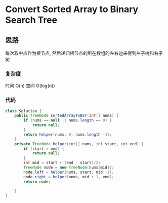 # Convert Sorted Array to Binary Search Tree
## 思路
每次取中点作为根节点, 然后递归根节点的所在数组的左右边来得到左子树和右子树

### 复杂度
时间 O(n) 空间 O(log(n))

### 代码
```java
class Solution {
    public TreeNode sortedArrayToBST(int[] nums) {
        if (nums == null || nums.length == 0) {
            return null;
        }
        return helper(nums, 0, nums.length -1);
    }
    private TreeNode helper(int[] nums, int start, int end) {
        if (start > end) {
            return null;
        }
        int mid = start + (end - start)/2;
        TreeNode node = new TreeNode(nums[mid]);
        node.left = helper(nums, start, mid -1);
        node.right = helper(nums, mid + 1, end);
        return node;
        
    }
}
```